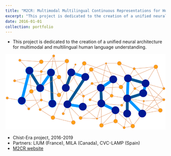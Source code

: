 ```yaml
---
title: "M2CR: Multimodal Multilingual Continuous Representations for Human Language Understanding"
excerpt: "This project is dedicated to the creation of a unified neural architecture for multimodal and multilingual human language understanding.<br/> <a href='http://m2cr.univ-lemans.fr' > <img src='/images/logo_m2cr.png' width='200px'> </a>"
date: 2016-01-01
collection: portfolio
---
```


* This project is dedicated to the creation of a unified neural architecture for multimodal and multilingual human language understanding.

![M2CR logo](/images/logo_m2cr.png)
* Chist-Era project, 2016-2019
* Partners: LIUM (France), MILA (Canada), CVC-LAMP (Spain)
* [M2CR website](http://m2cr.univ-lemans.fr)

<!-- @@papers_project(M2CR) -->
